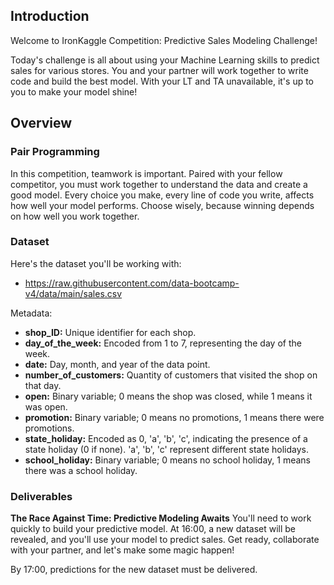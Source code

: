 <!-- # Lesson: ironkaggle -->
## Introduction

Welcome to IronKaggle Competition: Predictive Sales Modeling Challenge!

Today's challenge is all about using your Machine Learning skills to predict sales for various stores. You and your partner will work together to write code and build the best model. With your LT and TA unavailable, it's up to you to make your model shine!

## Overview

### Pair Programming

In this competition, teamwork is important. Paired with your fellow competitor, you must work together to understand the data and create a good model. Every choice you make, every line of code you write, affects how well your model performs. Choose wisely, because winning depends on how well you work together.


### Dataset

Here's the dataset you'll be working with:

   - https://raw.githubusercontent.com/data-bootcamp-v4/data/main/sales.csv

Metadata:
- **shop_ID:** Unique identifier for each shop.
- **day_of_the_week:** Encoded from 1 to 7, representing the day of the week.
- **date:** Day, month, and year of the data point.
- **number_of_customers:** Quantity of customers that visited the shop on that day.
- **open:** Binary variable; 0 means the shop was closed, while 1 means it was open.
- **promotion:** Binary variable; 0 means no promotions, 1 means there were promotions.
- **state_holiday:** Encoded as 0, 'a', 'b', 'c', indicating the presence of a state holiday (0 if none). 'a', 'b', 'c' represent different state holidays.
- **school_holiday:** Binary variable; 0 means no school holiday, 1 means there was a school holiday.


### Deliverables

**The Race Against Time: Predictive Modeling Awaits**
You'll need to work quickly to build your predictive model. At 16:00, a new dataset will be revealed, and you'll use your model to predict sales. Get ready, collaborate with your partner, and let's make some magic happen!

By 17:00, predictions for the new dataset must be delivered.


